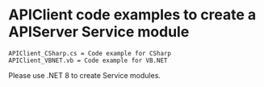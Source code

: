 # APIClient code examples to create a APIServer Service module

```
APIClient_CSharp.cs = Code example for CSharp
APIClient_VBNET.vb = Code example for VB.NET
```

Please use .NET 8 to create Service modules.
